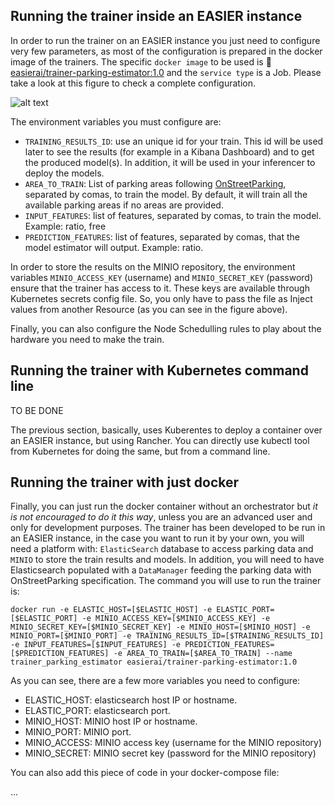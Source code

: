 ## Running the trainer inside an EASIER instance 

In order to run the trainer on an EASIER instance you just need to configure very few parameters, as most of the configuration is prepared in the docker image of the trainers.
The specific `docker image` to be used is 🐳 [easierai/trainer-parking-estimator:1.0](https://hub.docker.com/r/easierai/trainer-parking-estimator) and the `service type` is a Job. Please take a look at this figure to check a complete configuration.

![alt text](./figs/trainer-config.png)

The environment variables you must configure are:

 * `TRAINING_RESULTS_ID`: use an unique id for your train. This id will be used later to see the results (for example in a Kibana Dashboard) and to get the produced model(s). In addition, it will be used in your inferencer to deploy the models.
 * `AREA_TO_TRAIN`: List of parking areas following [OnStreetParking](https://fiware-datamodels.readthedocs.io/en/latest/Parking/OnStreetParking/doc/spec/index.html), separated by comas, to train the model. By default, it will train all the available parking areas if no areas are provided.  
 * `INPUT_FEATURES`: list of features, separated by comas, to train the model. Example: ratio, free 
 * `PREDICTION_FEATURES`: list of features, separated by comas, that the model estimator will output. Example: ratio. 

In order to store the results on the MINIO repository, the environment variables `MINIO_ACCESS_KEY` (username) and `MINIO_SECRET_KEY` (password) ensure that the trainer has access to it. These keys are available through Kubernetes secrets config file. So, you only have to pass the file as Inject values from another Resource (as you can see in the figure above).

Finally, you can also configure the Node Schedulling rules to play about the hardware you need to make the train.


## Running the trainer with Kubernetes command line

TO BE DONE

The previous section, basically, uses Kuberentes to deploy a container over an EASIER instance, but using Rancher. You can directly use kubectl tool from Kubernetes for doing the same, but from a command line.


## Running the trainer with just docker

Finally, you can just run the docker container without an orchestrator but _it is not encouraged to do it this way_, unless you are an advanced user and only for development purposes. The trainer has been developed to be run in an EASIER instance, in the case you want to run it by your own, you will need a platform with: `ElasticSearch` database to access parking data and `MINIO` to store the train results and models. In addition, you will need to have Elasticsearch populated with a `DataManager` feeding the parking data with OnStreetParking specification. The command you will use to run the trainer is:


```
docker run -e ELASTIC_HOST=[$ELASTIC_HOST] -e ELASTIC_PORT=[$ELASTIC_PORT] -e MINIO_ACCESS_KEY=[$MINIO_ACCESS_KEY] -e MINIO_SECRET_KEY=[$MINIO_SECRET_KEY] -e MINIO_HOST=[$MINIO_HOST] -e MINIO_PORT=[$MINIO_PORT] -e TRAINING_RESULTS_ID=[$TRAINING_RESULTS_ID] -e INPUT_FEATURES=[$INPUT_FEATURES] -e PREDICTION_FEATURES=[$PREDICTION_FEATURES] -e AREA_TO_TRAIN=[$AREA_TO_TRAIN] --name trainer_parking_estimator easierai/trainer-parking-estimator:1.0  
``` 

As you can see, there are a few more variables you need to configure:

* ELASTIC_HOST: elasticsearch host IP or hostname.
* ELASTIC_PORT: elasticsearch port.
* MINIO_HOST: MINIO host IP or hostname.
* MINIO_PORT: MINIO port.
* MINIO_ACCESS: MINIO access key (username for the MINIO repository)
* MINIO_SECRET: MINIO secret key (password for the MINIO repository)

You can also add this piece of code in your docker-compose file:

...